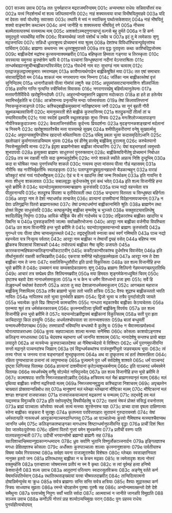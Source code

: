 001  सञ्जय उवाच
001a ततः पुनर्महाराज मद्रराजमरिन्दमम्
001c अभ्यभाषत राधेयः सन्निवार्योत्तरं वचः
002a यत्त्वं निदर्शनार्थं मां शल्य जल्पितवानसि
002c नाहं शक्यस्त्वया वाचा विभीषयितुमाहवे
003a यदि मां देवताः सर्वा योधयेयुः सवासवाः
003c तथापि मे भयं न स्यात्किमु पार्थात्सकेशवात्
004a नाहं भीषयितुं शक्यो वाङ्मात्रेण कथञ्चन
004c अन्यं जानीहि यः शक्यस्त्वया भीषयितुं रणे
005a नीचस्य बलमेतावत्पारुष्यं यत्त्वमात्थ माम्
005c अशक्तोऽस्मद्गुणान्प्राप्तुं वल्गसे बहु दुर्मते
006a न हि कर्णः समुद्भूतो भयार्थमिह मारिष
006c विक्रमार्थमहं जातो यशोर्थं च तथैव च
007a इदं तु मे त्वमेकाग्रः शृणु मद्रजनाधिप
007c सन्निधौ धृतराष्ट्रस्य प्रोच्यमानं मया श्रुतम्
008a देशांश्च विविधांश्चित्रान्पूर्ववृत्तांश्च पार्थिवान्
008c ब्राह्मणाः कथयन्तः स्म धृतराष्ट्रमुपासते
009a तत्र वृद्धः पुरावृत्ताः कथाः काश्चिद्द्विजोत्तमः
009c बाह्लीकदेशं मद्रांश्च कुत्सयन्वाक्यमब्रवीत्
010a बहिष्कृता हिमवता गङ्गया च तिरस्कृताः
010c सरस्वत्या यमुनया कुरुक्षेत्रेण चापि ये
011a पञ्चानां सिन्धुषष्ठानां नदीनां येऽन्तराश्रिताः
011c तान्धर्मबाह्यानशुचीन्बाह्लीकान्परिवर्जयेत्
012a गोवर्धनो नाम वटः सुभाण्डं नाम चत्वरम्
012c एतद्राजकुलद्वारमाकुमारः स्मराम्यहम्
013a कार्येणात्यर्थगाढेन बाह्लीकेषूषितं मया
013c तत एषां समाचारः संवासाद्विदितो मम
014a शाकलं नाम नगरमापगा नाम निम्नगा
014c जर्तिका नाम बाह्लीकास्तेषां वृत्तं सुनिन्दितम्
015a धानागौडासवे पीत्वा गोमांसं लशुनैः सह
015c अपूपमांसवाट्यानामाशिनः शीलवर्जिताः
016a हसन्ति गान्ति नृत्यन्ति स्त्रीभिर्मत्ता विवाससः
016c नगरागारवप्रेषु बहिर्माल्यानुलेपनाः
017a मत्तावगीतैर्विविधैः खरोष्ट्रनिनदोपमैः
017c आहुरन्योन्यमुक्तानि प्रब्रुवाणा मदोत्कटाः
018a हा हते हा हतेत्येव स्वामिभर्तृहतेति च
018c आक्रोशन्त्यः प्रनृत्यन्ति मन्दाः पर्वस्वसंयताः
019a तेषां किलावलिप्तानां निवसन्कुरुजाङ्गले
019c कश्चिद्बाह्लीकमुख्यानां नातिहृष्टमना जगौ
020a सा नूनं बृहती गौरी सूक्ष्मकम्बलवासिनी
020c मामनुस्मरती शेते बाह्लीकं कुरुवासिनम्
021a शतद्रुकनदीं तीर्त्वा तां च रम्यामिरावतीम्
021c गत्वा स्वदेशं द्रक्ष्यामि स्थूलशङ्खाः शुभाः स्त्रियः
022a मनःशिलोज्ज्वलापाङ्गा गौर्यस्त्रिककुदाञ्जनाः
022c केवलाजिनसंवीताः कूर्दन्त्यः प्रियदर्शनाः
023a मृदङ्गानकशङ्खानां मर्दलानां च निस्वनैः
023c खरोष्ट्राश्वतरैश्चैव मत्ता यास्यामहे सुखम्
024a शमीपीलुकरीराणां वनेषु सुखवर्त्मसु
024c अपूपान्सक्तुपिण्डीश्च खादन्तो मथितान्विताः
025a पथिषु प्रबला भूत्वा कदासमृदितेऽध्वनि
025c खलोपहारं कुर्वाणास्ताडयिष्याम भूयसः
026a एवं हीनेषु व्रात्येषु बाह्लीकेषु दुरात्मसु
026c कश्चेतयानो निवसेन्मुहूर्तमपि मानवः
027a ईदृशा ब्राह्मणेनोक्ता बाह्लीका मोघचारिणः
027c येषां षड्भागहर्ता त्वमुभयोः शुभपापयोः
028a इत्युक्त्वा ब्राह्मणः साधुरुत्तरं पुनरुक्तवान्
028c बाह्लीकेष्वविनीतेषु प्रोच्यमानं निबोधत
029a तत्र स्म राक्षसी गाति सदा कृष्णचतुर्दशीम्
029c नगरे शाकले स्फीते आहत्य निशि दुन्दुभिम्
030a कदा वा घोषिका गाथाः पुनर्गास्यन्ति शाकले
030c गव्यस्य तृप्ता मांसस्य पीत्वा गौडं महासवम्
031a गौरीभिः सह नारीभिर्बृहतीभिः स्वलङ्कृताः
031c पलाण्डुगण्डूषयुतान्खादन्ते चैडकान्बहून्
032a वाराहं कौक्कुटं मांसं गव्यं गार्दभमौष्ट्रकम्
032c ऐडं च ये न खादन्ति तेषां जन्म निरर्थकम्
033a इति गायन्ति ये मत्ताः शीधुना शाकलावतः
033c सबालवृद्धाः कूर्दन्तस्तेषु वृत्तं कथं भवेत्
034a इति शल्य विजानीहि हन्त भूयो ब्रवीमि ते
034c यदन्योऽप्युक्तवानस्मान्ब्राह्मणः कुरुसंसदि
035a पञ्च नद्यो वहन्त्येता यत्र पीलुवनान्यपि
035c शतद्रुश्च विपाशा च तृतीयेरावती तथा
035e चन्द्रभागा वितस्ता च सिन्धुषष्ठा बहिर्गताः
036a आरट्टा नाम ते देशा नष्टधर्मान्न तान्व्रजेत्
036c व्रात्यानां दासमीयानां विदेहानामयज्वनाम्
037a न देवाः प्रतिगृह्णन्ति पितरो ब्राह्मणास्तथा
037c तेषां प्रनष्टधर्माणां बाह्लीकानामिति श्रुतिः
038a ब्राह्मणेन तथा प्रोक्तं विदुषा साधुसंसदि
038c काष्ठकुण्डेषु बाह्लीका मृण्मयेषु च भुञ्जते
038e सक्तुवाट्यावलिप्तेषु श्वादिलीढेषु निर्घृणाः
039a आविकं चौष्ट्रिकं चैव क्षीरं गार्दभमेव च
039c तद्विकारांश्च बाह्लीकाः खादन्ति च पिबन्ति च
040a पुत्रसङ्करिणो जाल्माः सर्वान्नक्षीरभोजनाः
040c आरट्टा नाम बाह्लीका वर्जनीया विपश्चिता
041a उत शल्य विजानीहि हन्त भूयो ब्रवीमि ते
041c यदन्योऽप्युक्तवान्सभ्यो ब्राह्मणः कुरुसंसदि
042a युगन्धरे पयः पीत्वा प्रोष्य चाप्यच्युतस्थले
042c तद्वद्भूतिलये स्नात्वा कथं स्वर्गं गमिष्यति
043a पञ्च नद्यो वहन्त्येता यत्र निःसृत्य पर्वतात्
043c आरट्टा नाम बाह्लीका न तेष्वार्यो द्व्यहं वसेत्
044a बहिश्च नाम ह्लीकश्च विपाशायां पिशाचकौ
044c तयोरपत्यं बाह्लीका नैषा सृष्टिः प्रजापतेः
045a कारस्करान्महिषकान्कलिङ्गान्कीकटाटवीन्
045c कर्कोटकान्वीरकांश्च दुर्धर्मांश्च विवर्जयेत्
046a इति तीर्थानुसर्तारं राक्षसी काचिदब्रवीत्
046c एकरात्रा शमीगेहे महोलूखलमेखला
047a आरट्टा नाम ते देशा बाह्लीका नाम ते जनाः
047c वसातिसिन्धुसौवीरा इति प्रायो विकुत्सिताः
048a उत शल्य विजानीहि हन्त भूयो ब्रवीमि ते
048c उच्यमानं मया सम्यक्तदेकाग्रमनाः शृणु
049a ब्राह्मणः शिल्पिनो गेहमभ्यगच्छत्पुरातिथिः
049c आचारं तत्र सम्प्रेक्ष्य प्रीतः शिल्पिनमब्रवीत्
050a मया हिमवतः शृङ्गमेकेनाध्युषितं चिरम्
050c दृष्टाश्च बहवो देशा नानाधर्मसमाकुलाः
051a न च केन च धर्मेण विरुध्यन्ते प्रजा इमाः
051c सर्वे हि तेऽब्रुवन्धर्मं यथोक्तं वेदपारगैः
052a अटता तु सदा देशान्नानाधर्मसमाकुलान्
052c आगच्छता महाराज बाह्लीकेषु निशामितम्
053a तत्रैव ब्राह्मणो भूत्वा ततो भवति क्षत्रियः
053c वैश्यः शूद्रश्च बाह्लीकस्ततो भवति नापितः
054a नापितश्च ततो भूत्वा पुनर्भवति ब्राह्मणः
054c द्विजो भूत्वा च तत्रैव पुनर्दासोऽपि जायते
055a भवत्येकः कुले विप्रः शिष्टान्ये कामचारिणः
055c गान्धारा मद्रकाश्चैव बाह्लीकाः केऽप्यचेतसः
056a एतन्मया श्रुतं तत्र धर्मसंकरकारकम्
056c कृत्स्नामटित्वा पृथिवीं बाह्लीकेषु विपर्ययः
057a उत शल्य विजानीहि हन्त भूयो ब्रवीमि ते
057c यदप्यन्योऽब्रवीद्वाक्यं बाह्लीकानां विकुत्सितम्
058a सती पुरा हृता काचिदारट्टा किल दस्युभिः
058c अधर्मतश्चोपयाता सा तानभ्यशपत्ततः
059a बालां बन्धुमतीं यन्मामधर्मेणोपगच्छथ
059c तस्मान्नार्यो भविष्यन्ति बन्धक्यो वै कुलेषु वः
059e न चैवास्मात्प्रमोक्ष्यध्वं घोरात्पापान्नराधमाः
060a कुरवः सहपाञ्चालाः शाल्वा मत्स्याः सनैमिषाः
060c कोसलाः काशयोऽङ्गाश्च कलिङ्गा मगधास्तथा
061a चेदयश्च महाभागा धर्मं जानन्ति शाश्वतम्
061c नानादेशेषु सन्तश्च प्रायो बाह्या लयादृते
062a आ मत्स्येभ्यः कुरुपाञ्चालदेश्या आ नैमिषाच्चेदयो ये विशिष्टाः
062c धर्मं पुराणमुपजीवन्ति सन्तो मद्रानृते पञ्चनदांश्च जिह्मान्
063a एवं विद्वन्धर्मकथांश्च राजंस्तूष्णींभूतो जडवच्छल्य भूयाः
063c त्वं तस्य गोप्ता च जनस्य राजा षड्भागहर्ता शुभदुष्कृतस्य
064a अथ वा दुष्कृतस्य त्वं हर्ता तेषामरक्षिता
064c रक्षिता पुण्यभाग्राजा प्रजानां त्वं त्वपुण्यभाक्
065a पूज्यमाने पुरा धर्मे सर्वदेशेषु शाश्वते
065c धर्मं पाञ्चनदं दृष्ट्वा धिगित्याह पितामहः
066a व्रात्यानां दाशमीयानां कृतेऽप्यशुभकर्मणाम्
066c इति पाञ्चनदं धर्ममवमेने पितामहः
066e स्वधर्मस्थेषु वर्णेषु सोऽप्येतं नाभिपूजयेत्
067a उत शल्य विजानीहि हन्त भूयो ब्रवीमि ते
067c कल्माषपादः सरसि निमज्जन्राक्षसोऽब्रवीत्
068a क्षत्रियस्य मलं भैक्षं ब्राह्मणस्यानृतं मलम्
068c मलं पृथिव्या बाह्लीकाः स्त्रीणां मद्रस्त्रियो मलम्
069a निमज्जमानमुद्धृत्य कश्चिद्राजा निशाचरम्
069c अपृच्छत्तेन चाख्यातं प्रोक्तवान्यन्निबोध तत्
070a मानुषाणां मलं म्लेच्छा म्लेच्छानां मौष्टिका मलम्
070c मौष्टिकानां मलं शण्डाः शण्डानां राजयाजकाः
071a राजयाजकयाज्यानां मद्रकाणां च यन्मलम्
071c तद्भवेद्वै तव मलं यद्यस्मान्न विमुञ्चसि
072a इति रक्षोपसृष्टेषु विषवीर्यहतेषु च
072c राक्षसं भेषजं प्रोक्तं संसिद्धं वचनोत्तरम्
073a ब्राह्मं पाञ्चालाः कौरवेयाः स्वधर्मः सत्यं मत्स्याः शूरसेनाश्च यज्ञः
073c प्राच्या दासा वृषला दाक्षिणात्याः स्तेना बाह्लीकाः सङ्करा वै सुराष्ट्राः
074a कृतघ्नता परवित्तापहारः सुरापानं गुरुदारावमर्शः
074c येषां धर्मस्तान्प्रति नास्त्यधर्म आरट्टकान्पाञ्चनदान्धिगस्तु
075a आ पाञ्चालेभ्यः कुरवो नैमिषाश्च मत्स्याश्चैवाप्यथ जानन्ति धर्मम्
075c कलिङ्गकाश्चाङ्गका मागधाश्च शिष्टान्धर्मानुपजीवन्ति वृद्धाः
076a प्राचीं दिशं श्रिता देवा जातवेदःपुरोगमाः
076c दक्षिणां पितरो गुप्तां यमेन शुभकर्मणा
077a प्रतीचीं वरुणः पाति पालयन्नसुरान्बली
077c उदीचीं भगवान्सोमो ब्रह्मण्यो ब्राह्मणैः सह
078a रक्षःपिशाचान्हिमवान्गुह्यकान्गन्धमादनः
078c ध्रुवः सर्वाणि भूतानि विष्णुर्लोकाञ्जनार्दनः
079a इङ्गितज्ञाश्च मगधाः प्रेक्षितज्ञाश्च कोसलाः
079c अर्धोक्ताः कुरुपाञ्चालाः शाल्वाः कृत्स्नानुशासनाः
079e पार्वतीयाश्च विषमा यथैव गिरयस्तथा
080a सर्वज्ञा यवना राजञ्शूराश्चैव विशेषतः
080c म्लेच्छाः स्वसञ्ज्ञानियता नानुक्त इतरो जनः
081a प्रतिरब्धास्तु बाह्लीका न च केचन मद्रकाः
081c स त्वमेतादृशः शल्य नोत्तरं वक्तुमर्हसि
082a एतज्ज्ञात्वा जोषमास्स्व प्रतीपं मा स्म वै कृथाः
082c स त्वां पूर्वमहं हत्वा हनिष्ये केशवार्जुनौ
083  शल्य उवाच
083a आतुराणां परित्यागः स्वदारसुतविक्रयः
083c अङ्गेषु वर्तते कर्ण येषामधिपतिर्भवान्
084a रथातिरथसङ्ख्यायां यत्त्वा भीष्मस्तदाब्रवीत्
084c तान्विदित्वात्मनो दोषान्निर्मन्युर्भव मा क्रुधः
085a सर्वत्र ब्राह्मणाः सन्ति सन्ति सर्वत्र क्षत्रियाः
085c वैश्याः शूद्रास्तथा कर्ण स्त्रियः साध्व्यश्च सुव्रताः
086a रमन्ते चोपहासेन पुरुषाः पुरुषैः सह
086c अन्योन्यमवतक्षन्तो देशे देशे समैथुनाः
087a परवाच्येषु निपुणः सर्वो भवति सर्वदा
087c आत्मवाच्यं न जानीते जानन्नपि विमुह्यति
088  सञ्जय उवाच
088a कर्णोऽपि नोत्तरं प्राह शल्योऽप्यभिमुखः परान्
088c पुनः प्रहस्य राधेयः पुनर्याहीत्यचोदयत्


